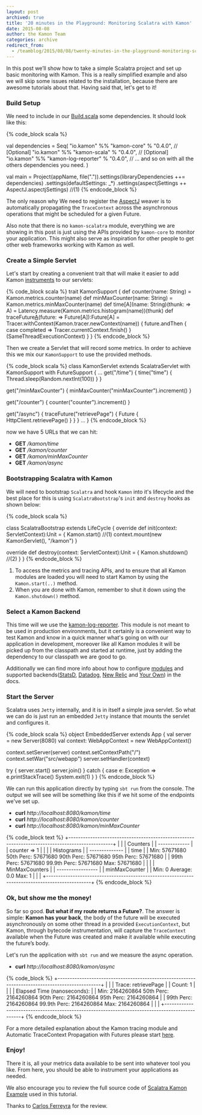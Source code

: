 ```yaml
---
layout: post
archived: true
title: '20 minutes in the Playground: Monitoring Scalatra with Kamon'
date: 2015-08-08
author: the Kamon Team
categories: archive
redirect_from:
  - /teamblog/2015/08/08/twenty-minutes-in-the-playground-monitoring-scalatra-with-kamon/
---
```


In this post we’ll show how to take a simple Scalatra project and set up basic monitoring with Kamon. This is a really
simplified example and also we will skip some issues related to the installation, because there are awesome tutorials
about that. Having said that, let's get to it!



### Build Setup ###

We need to include in our [Build.scala] some dependencies. It should look like this:

{% code_block scala %}

val dependencies = Seq(
    "io.kamon"    	          %% "kamon-core"           	  % "0.4.0",
     // [Optional]
    "io.kamon"    	          %% "kamon-scala"                % "0.4.0",
     // [Optional]
    "io.kamon"    	          %% "kamon-log-reporter"   	  % "0.4.0",
     // ... and so on with all the others dependencies you need.
    )

val main = Project(appName, file(".")).settings(libraryDependencies ++= dependencies)
              .settings(defaultSettings: _*)
              .settings(aspectjSettings ++ AspectJ.aspectjSettings) //(1)
{% endcode_block %}

The only reason why We need to register the [AspectJ] weaver is to automatically propagating the `TraceContext` across the
asynchronous operations that might be scheduled for a given Future.

Also note that there is no `kamon-scalatra` module, everything we are showing in this post is just using the APIs provided by
`kamon-core` to monitor your application. This might also serve as inspiration for other people to get other web frameworks
working with Kamon as well.


### Create a Simple Servlet ###

Let's start by creating a convenient trait that will make it easier to add Kamon [instruments] to our servlets:

{% code_block scala %}
trait KamonSupport {
  def counter(name: String) = Kamon.metrics.counter(name)
  def minMaxCounter(name: String) = Kamon.metrics.minMaxCounter(name)
  def time[A](name: String)(thunk: => A) = Latency.measure(Kamon.metrics.histogram(name))(thunk)
  def traceFuture[A](name:String)(future: => Future[A]):Future[A] =
    Tracer.withContext(Kamon.tracer.newContext(name)) {
     future.andThen { case completed ⇒ Tracer.currentContext.finish() }(SameThreadExecutionContext)
   }
}
{% endcode_block %}

Then we create a Servlet that will record some metrics. In order to achieve this we mix our `KamonSupport` to use the
provided methods.

{% code_block scala %}
class KamonServlet extends ScalatraServlet with KamonSupport with FutureSupport {
  ...
  get("/time") {
    time("time") {
      Thread.sleep(Random.nextInt(100))
    }
  }

  get("/minMaxCounter") {
    minMaxCounter("minMaxCounter").increment()
  }

  get("/counter") {
    counter("counter").increment()
  }

  get("/async") {
    traceFuture("retrievePage") {
      Future {
        HttpClient.retrievePage()
      }
    }
  }
  ...
}
{% endcode_block %}

now we have 5 URLs that we can hit:

* **GET** */kamon/time*
* **GET** */kamon/counter*
* **GET** */kamon/minMaxCounter*
* **GET** */kamon/async*


### Bootstrapping Scalatra with Kamon ###

We will need to bootstrap `Scalatra` and hook `Kamon` into it's lifecycle and the best place for this is using `ScalatraBootstrap`'s
`init` and `destroy` hooks as shown below:

{% code_block scala %}

class ScalatraBootstrap extends LifeCycle {
  override def init(context: ServletContext):Unit = {
    Kamon.start() //(1)
    context.mount(new KamonServlet(), "/kamon")
  }

  override def destroy(context: ServletContext):Unit = {
    Kamon.shutdown() //(2)
  }
}
{% endcode_block %}

1. To access the metrics and tracing APIs, and to ensure that all Kamon modules are loaded you will need to start Kamon
by using the `Kamon.start(..)` method.
2. When you are done with Kamon, remember to shut it down using the
`Kamon.shutdown()` method.

### Select a Kamon Backend ###

This time will we use the [kamon-log-reporter]. This module is not meant to be used in production environments, but it
certainly is a convenient way to test Kamon and know in a quick manner what's going on with our application in
development, moreover like all Kamon modules it will be picked up from the classpath and started at runtime, just by adding the
dependency to our classpath we are good to go.

Additionally we can find more info about how to configure [modules] and supported backends([StatsD], [Datadog], [New
Relic] and [Your Own]) in the docs.


### Start the Server ###

Scalatra uses `Jetty` internally, and it is in itself a simple java servlet. So what we can do is just run an embedded
`Jetty` instance that mounts the servlet and configures it.

{% code_block scala %}
object EmbeddedServer extends App {
  val server = new Server(8080)
  val context: WebAppContext = new WebAppContext()

  context.setServer(server)
  context.setContextPath("/")
  context.setWar("src/webapp")
  server.setHandler(context)

  try {
    server.start()
    server.join()
  } catch {
    case e: Exception =>
      e.printStackTrace()
      System.exit(1)
  }
}
{% endcode_block %}

We can run this application directly by typing `sbt run` from the console. The output we will see will be something like
this if we hit some of the endpoints we've set up.

* **curl** *http://localhost:8080/kamon/time*
* **curl** *http://localhost:8080/kamon/counter*
* **curl** *http://localhost:8080/kamon/minMaxCounter*

{% code_block text %}
+------------------------------------------------------------------------------------------------+
|                                                                                                |
|                                         Counters                                               |
|                                       -------------                                            |
|                                    counter  =>  1                                              |
|                                                                                                |
|                                        Histograms                                              |
|                                      --------------                                            |
|  time                                                                                          |
|    Min: 57671680     50th Perc: 57671680       90th Perc: 57671680       95th Perc: 57671680   |
|                      99th Perc: 57671680     99.9th Perc: 57671680             Max: 57671680   |
|                                                                                                |
|                                      MinMaxCounters                                            |
|                                    -----------------                                           |
|  minMaxCounter                                                                                 |
|          Min: 0                      Average: 0.0                         Max: 1               |
|                                                                                                |
+------------------------------------------------------------------------------------------------+
{% endcode_block %}

### Ok, but show me the money! ###

So far so good. **But what if my route returns a Future?**. The answer is simple: **Kamon has your back**, the
body of the future will be executed asynchronously on some other thread in a provided `ExecutionContext`, but Kamon,
through bytecode instrumentation, will capture the `TraceContext` available when the Future was created and make it
available while executing the future’s body.

Let's run the application with `sbt run` and we measure the async operation.

* **curl** *http://localhost:8080/kamon/async*

{% code_block %}
+------------------------------------------------------------------------------------------------+
|                                                                                                |
|    Trace: retrievePage                                                                         |
|    Count: 1                                                                                    |
|                                                                                                |
|  Elapsed Time (nanoseconds):                                                                   |
|    Min: 2164260864   50th Perc: 2164260864     90th Perc: 2164260864     95th Perc: 2164260864 |
|                      99th Perc: 2164260864   99.9th Perc: 2164260864           Max: 2164260864 |
|                                                                                                |
+------------------------------------------------------------------------------------------------+
{% endcode_block %}

For a more detailed explanation about the Kamon tracing module and Automatic TraceContext Propagation with Futures
please start [here].

### Enjoy! ###

There it is, all your metrics data available to be sent into whatever tool you like. From here, you should be able to
instrument your applications as needed.

We also encourage you to review the full source code of [Scalatra Kamon Example] used in this tutorial.

Thanks to [Carlos Ferreyra] for the review.

[Carlos Ferreyra]:https://twitter.com/cryptic_marlbo
[modules]: /core/modules/using-modules/
[instruments]: /docs/latest/core/metrics/
[kamon-log-reporter]: https://archive.kamon.io/backends/log-reporter/
[AspectJ]: https://github.com/kamon-io/Kamon/blob/master/kamon-examples/kamon-scalatra-example/project/AspectJ.scala
[Build.scala]:https://github.com/kamon-io/Kamon/blob/master/kamon-examples/kamon-scalatra-example/project/Build.scala
[StatsD]: /docs/latest/reporters/statsd/
[Datadog]: /docs/latest/reporters/datadog/
[New Relic]: https://archive.kamon.io/documentation/0.6.x/kamon-newrelic/overview/
[Your Own]: /core/metrics/subscription-protocol/
[here]: /docs/latest/core/tracing/
[Scalatra Kamon Example]: https://github.com/kamon-io/Kamon/tree/master/kamon-examples/kamon-scalatra-example
